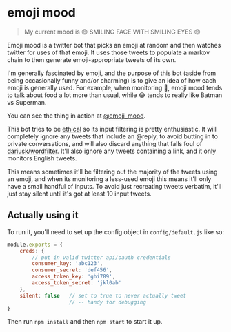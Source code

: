# emoji mood

> My current mood is :blush: SMILING FACE WITH SMILING EYES :blush:

Emoji mood is a twitter bot that picks an emoji at random and then
watches twitter for uses of that emoji. It uses those tweets to 
populate a markov chain to then generate emoji-appropriate tweets
of its own.

I'm generally fascinated by emoji, and the purpose of this bot
(aside from being occasionally funny and/or charming) is to give an
idea of how each emoji is generally used. For example, when monitoring
:pig:, emoji mood tends to talk about food a lot more than usual, while
:joy: tends to really like Batman vs Superman.

You can see the thing in action at [@emoji_mood](http://twitter.com/emoji_mood).

This bot tries to be [ethical](http://tinysubversions.com/2013/03/basic-twitter-bot-etiquette/)
so its input filtering is pretty enthusiastic. It will completely ignore
any tweets that include an @reply, to avoid butting in to private conversations,
and will also discard anything that falls foul of [dariusk/wordfilter](https://github.com/dariusk/wordfilter).
It'll also ignore any tweets containing a link, and it only monitors
English tweets.

This means sometimes it'll be filtering out the majority of the tweets
using an emoji, and when its monitoring a less-used emoji this means it'll
only have a small handful of inputs. To avoid just recreating tweets verbatim,
it'll just stay silent until it's got at least 10 input tweets.

## Actually using it

To run it, you'll need to set up the config object in `config/default.js`
like so:

```js 
module.exports = {
    creds: {
        // put in valid twitter api/oauth credentials
        consumer_key: 'abc123',
        consumer_secret: 'def456',
        access_token_key: 'ghi789',
        access_token_secret: 'jkl0ab'
    },
    silent: false   // set to true to never actually tweet
                    // -- handy for debugging
}
```

Then run `npm install` and then `npm start` to start it up.


